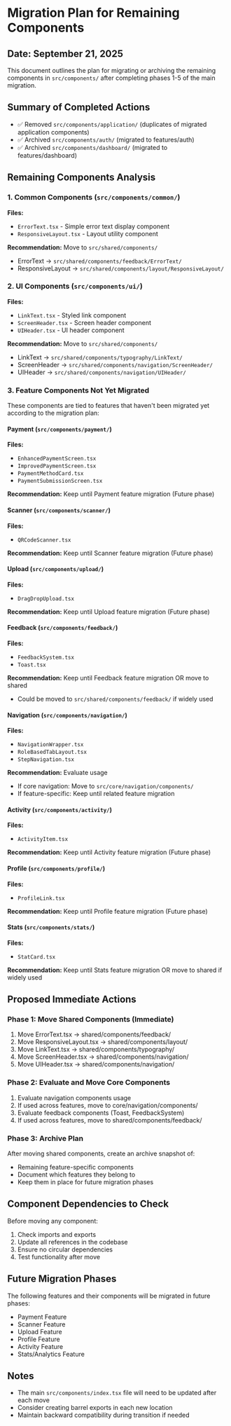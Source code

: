 # Migration Plan for Remaining Components

## Date: September 21, 2025

This document outlines the plan for migrating or archiving the remaining components in `src/components/` after completing phases 1-5 of the main migration.

## Summary of Completed Actions
- ✅ Removed `src/components/application/` (duplicates of migrated application components)
- ✅ Archived `src/components/auth/` (migrated to features/auth)
- ✅ Archived `src/components/dashboard/` (migrated to features/dashboard)

## Remaining Components Analysis

### 1. **Common Components** (`src/components/common/`)
**Files:**
- `ErrorText.tsx` - Simple error text display component
- `ResponsiveLayout.tsx` - Layout utility component

**Recommendation:** Move to `src/shared/components/`
- ErrorText → `src/shared/components/feedback/ErrorText/`
- ResponsiveLayout → `src/shared/components/layout/ResponsiveLayout/`

### 2. **UI Components** (`src/components/ui/`)
**Files:**
- `LinkText.tsx` - Styled link component
- `ScreenHeader.tsx` - Screen header component
- `UIHeader.tsx` - UI header component

**Recommendation:** Move to `src/shared/components/`
- LinkText → `src/shared/components/typography/LinkText/`
- ScreenHeader → `src/shared/components/navigation/ScreenHeader/`
- UIHeader → `src/shared/components/navigation/UIHeader/`

### 3. **Feature Components Not Yet Migrated**

These components are tied to features that haven't been migrated yet according to the migration plan:

#### **Payment** (`src/components/payment/`)
**Files:**
- `EnhancedPaymentScreen.tsx`
- `ImprovedPaymentScreen.tsx`
- `PaymentMethodCard.tsx`
- `PaymentSubmissionScreen.tsx`

**Recommendation:** Keep until Payment feature migration (Future phase)

#### **Scanner** (`src/components/scanner/`)
**Files:**
- `QRCodeScanner.tsx`

**Recommendation:** Keep until Scanner feature migration (Future phase)

#### **Upload** (`src/components/upload/`)
**Files:**
- `DragDropUpload.tsx`

**Recommendation:** Keep until Upload feature migration (Future phase)

#### **Feedback** (`src/components/feedback/`)
**Files:**
- `FeedbackSystem.tsx`
- `Toast.tsx`

**Recommendation:** Keep until Feedback feature migration OR move to shared
- Could be moved to `src/shared/components/feedback/` if widely used

#### **Navigation** (`src/components/navigation/`)
**Files:**
- `NavigationWrapper.tsx`
- `RoleBasedTabLayout.tsx`
- `StepNavigation.tsx`

**Recommendation:** Evaluate usage
- If core navigation: Move to `src/core/navigation/components/`
- If feature-specific: Keep until related feature migration

#### **Activity** (`src/components/activity/`)
**Files:**
- `ActivityItem.tsx`

**Recommendation:** Keep until Activity feature migration (Future phase)

#### **Profile** (`src/components/profile/`)
**Files:**
- `ProfileLink.tsx`

**Recommendation:** Keep until Profile feature migration (Future phase)

#### **Stats** (`src/components/stats/`)
**Files:**
- `StatCard.tsx`

**Recommendation:** Keep until Stats feature migration OR move to shared if widely used

## Proposed Immediate Actions

### Phase 1: Move Shared Components (Immediate)
1. Move ErrorText.tsx → shared/components/feedback/
2. Move ResponsiveLayout.tsx → shared/components/layout/
3. Move LinkText.tsx → shared/components/typography/
4. Move ScreenHeader.tsx → shared/components/navigation/
5. Move UIHeader.tsx → shared/components/navigation/

### Phase 2: Evaluate and Move Core Components
1. Evaluate navigation components usage
2. If used across features, move to core/navigation/components/
3. Evaluate feedback components (Toast, FeedbackSystem)
4. If used across features, move to shared/components/feedback/

### Phase 3: Archive Plan
After moving shared components, create an archive snapshot of:
- Remaining feature-specific components
- Document which features they belong to
- Keep them in place for future migration phases

## Component Dependencies to Check
Before moving any component:
1. Check imports and exports
2. Update all references in the codebase
3. Ensure no circular dependencies
4. Test functionality after move

## Future Migration Phases
The following features and their components will be migrated in future phases:
- Payment Feature
- Scanner Feature  
- Upload Feature
- Profile Feature
- Activity Feature
- Stats/Analytics Feature

## Notes
- The main `src/components/index.tsx` file will need to be updated after each move
- Consider creating barrel exports in each new location
- Maintain backward compatibility during transition if needed

